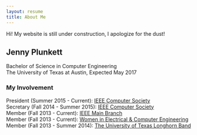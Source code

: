 ```yaml
---
layout: resume
title: About Me
---
```


<p class="message">
  Hi! My website is still under construction, I apologize for the dust!
</p>

## Jenny Plunkett
Bachelor of Science in Computer Engineering  
The University of Texas at Austin, Expected May 2017

### My Involvement
President (Summer 2015 - Current): [IEEE Computer Society](http://ieeecs.ece.utexas.edu)  
Secretary (Fall 2014 - Summer 2015): [IEEE Computer Society](http://ieeecs.ece.utexas.edu)  
Member (Fall 2013 - Current): [IEEE Main Branch](http://ieee.ece.utexas.edu)  
Member (Fall 2013 - Current): [Women in Electrical & Computer Engineering](http://utwece.org/)  
Member (Fall 2013 - Summer 2014): [The University of Texas Longhorn Band](https://lhb.music.utexas.edu/)
